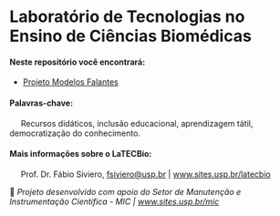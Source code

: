 # Laboratório de Tecnologias no Ensino de Ciências Biomédicas 

#### Neste repositório você encontrará:

* [Projeto Modelos Falantes](https://github.com/franciscokjm/sivieroF/tree/main/Modelos%20Falantes)

#### Palavras-chave: 

&#160;&#160;&#160;&#160;&#160;Recursos didáticos, inclusão educacional, aprendizagem tátil, democratização do conhecimento.

#### Mais informações sobre o LaTECBio:

&#160;&#160;&#160;&#160;&#160;Prof. Dr. Fábio Siviero, fsiviero@usp.br | www.sites.usp.br/latecbio


🤝 _Projeto desenvolvido com apoio do Setor de Manutenção e Instrumentação Científica - MIC | www.sites.usp.br/mic_
